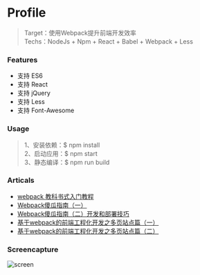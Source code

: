 # Profile
> Target：使用Webpack提升前端开发效率  
> Techs：NodeJs + Npm + React + Babel + Webpack + Less

### Features
* 支持 ES6
* 支持 React
* 支持 jQuery
* 支持 Less
* 支持 Font-Awesome

### Usage
> 1、安装依赖：$ npm install  
> 2、启动应用：$ npm start  
> 3、静态编译：$ npm run build  

### Articals
* [webpack 教科书式入门教程](https://segmentfault.com/a/1190000005022872)
* [Webpack傻瓜指南（一）](https://zhuanlan.zhihu.com/p/20367175)
* [Webpack傻瓜指南（二）开发和部署技巧](https://zhuanlan.zhihu.com/p/20397902)
* [基于webpack的前端工程化开发之多页站点篇（一）](https://segmentfault.com/a/1190000004511992)
* [基于webpack的前端工程化开发之多页站点篇（二）](https://segmentfault.com/a/1190000004516832)

### Screencapture
![screen](https://github.com/jasonBai007/webpack-starter-kit/raw/master/screencapture.png)

